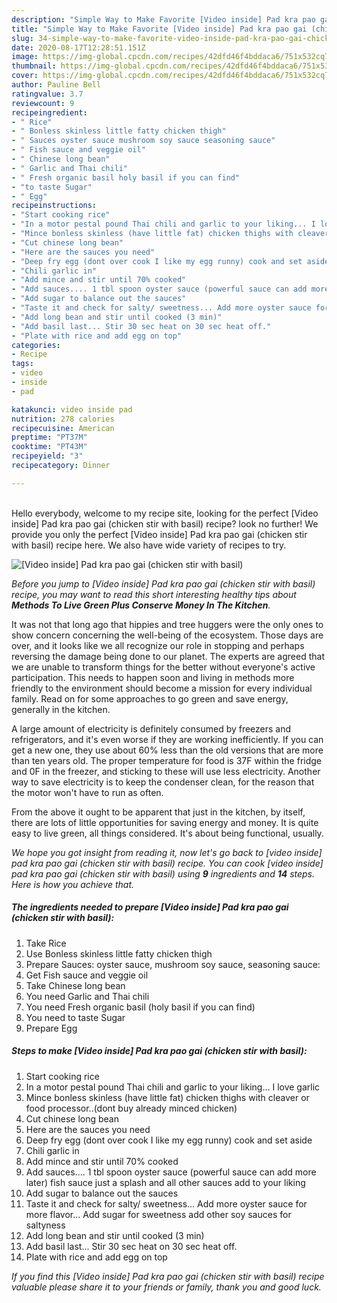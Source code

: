 ```yaml
---
description: "Simple Way to Make Favorite [Video inside] Pad kra pao gai (chicken stir with basil)"
title: "Simple Way to Make Favorite [Video inside] Pad kra pao gai (chicken stir with basil)"
slug: 34-simple-way-to-make-favorite-video-inside-pad-kra-pao-gai-chicken-stir-with-basil
date: 2020-08-17T12:28:51.151Z
image: https://img-global.cpcdn.com/recipes/42dfd46f4bddaca6/751x532cq70/video-inside-pad-kra-pao-gai-chicken-stir-with-basil-recipe-main-photo.jpg
thumbnail: https://img-global.cpcdn.com/recipes/42dfd46f4bddaca6/751x532cq70/video-inside-pad-kra-pao-gai-chicken-stir-with-basil-recipe-main-photo.jpg
cover: https://img-global.cpcdn.com/recipes/42dfd46f4bddaca6/751x532cq70/video-inside-pad-kra-pao-gai-chicken-stir-with-basil-recipe-main-photo.jpg
author: Pauline Bell
ratingvalue: 3.7
reviewcount: 9
recipeingredient:
- " Rice"
- " Bonless skinless little fatty chicken thigh"
- " Sauces oyster sauce mushroom soy sauce seasoning sauce"
- " Fish sauce and veggie oil"
- " Chinese long bean"
- " Garlic and Thai chili"
- " Fresh organic basil holy basil if you can find"
- "to taste Sugar"
- " Egg"
recipeinstructions:
- "Start cooking rice"
- "In a motor pestal pound Thai chili and garlic to your liking... I love garlic"
- "Mince bonless skinless (have little fat) chicken thighs with cleaver or food processor..(dont buy already minced chicken)"
- "Cut chinese long bean"
- "Here are the sauces you need"
- "Deep fry egg (dont over cook I like my egg runny) cook and set aside"
- "Chili garlic in"
- "Add mince and stir until 70% cooked"
- "Add sauces.... 1 tbl spoon oyster sauce (powerful sauce can add more later) fish sauce just a splash and all other sauces add to your liking"
- "Add sugar to balance out the sauces"
- "Taste it and check for salty/ sweetness... Add more oyster sauce for more flavor... Add sugar for sweetness add other soy sauces for saltyness"
- "Add long bean and stir until cooked (3 min)"
- "Add basil last... Stir 30 sec heat on 30 sec heat off."
- "Plate with rice and add egg on top"
categories:
- Recipe
tags:
- video
- inside
- pad

katakunci: video inside pad 
nutrition: 278 calories
recipecuisine: American
preptime: "PT37M"
cooktime: "PT43M"
recipeyield: "3"
recipecategory: Dinner

---
```

<br>
Hello everybody, welcome to my recipe site, looking for the perfect [Video inside] Pad kra pao gai (chicken stir with basil) recipe? look no further! We provide you only the perfect [Video inside] Pad kra pao gai (chicken stir with basil) recipe here. We also have wide variety of recipes to try.
<br>


![[Video inside] Pad kra pao gai (chicken stir with basil)](https://img-global.cpcdn.com/recipes/42dfd46f4bddaca6/751x532cq70/video-inside-pad-kra-pao-gai-chicken-stir-with-basil-recipe-main-photo.jpg)

<i>Before you jump to [Video inside] Pad kra pao gai (chicken stir with basil) recipe, you may want to read this short interesting healthy tips about 
<strong>Methods To Live Green Plus Conserve Money In The Kitchen</strong>.</i>
</br>

It was not that long ago that hippies and tree huggers were the only ones to show concern concerning the well-being of the ecosystem. Those days are over, and it looks like we all recognize our role in stopping and perhaps reversing the damage being done to our planet. The experts are agreed that we are unable to transform things for the better without everyone's active participation. This needs to happen soon and living in methods more friendly to the environment should become a mission for every individual family. Read on for some approaches to go green and save energy, generally in the kitchen.

A large amount of electricity is definitely consumed by freezers and refrigerators, and it's even worse if they are working inefficiently. If you can get a new one, they use about 60% less than the old versions that are more than ten years old. The proper temperature for food is 37F within the fridge and 0F in the freezer, and sticking to these will use less electricity. Another way to save electricity is to keep the condenser clean, for the reason that the motor won't have to run as often.

From the above it ought to be apparent that just in the kitchen, by itself, there are lots of little opportunities for saving energy and money. It is quite easy to live green, all things considered. It's about being functional, usually.


<i>We hope you got insight from reading it, now let's go back to [video inside] pad kra pao gai (chicken stir with basil) recipe. You can cook [video inside] pad kra pao gai (chicken stir with basil) using <strong>9</strong> ingredients and <strong>14</strong> steps. Here is how you achieve that.
</i>

##### The ingredients needed to prepare [Video inside] Pad kra pao gai (chicken stir with basil):

1. Take  Rice
1. Use  Bonless skinless little fatty chicken thigh
1. Prepare  Sauces: oyster sauce, mushroom soy sauce, seasoning sauce:
1. Get  Fish sauce and veggie oil
1. Take  Chinese long bean
1. You need  Garlic and Thai chili
1. You need  Fresh organic basil (holy basil if you can find)
1. You need to taste Sugar
1. Prepare  Egg


##### Steps to make [Video inside] Pad kra pao gai (chicken stir with basil):

1. Start cooking rice
1. In a motor pestal pound Thai chili and garlic to your liking... I love garlic
1. Mince bonless skinless (have little fat) chicken thighs with cleaver or food processor..(dont buy already minced chicken)
1. Cut chinese long bean
1. Here are the sauces you need
1. Deep fry egg (dont over cook I like my egg runny) cook and set aside
1. Chili garlic in
1. Add mince and stir until 70% cooked
1. Add sauces.... 1 tbl spoon oyster sauce (powerful sauce can add more later) fish sauce just a splash and all other sauces add to your liking
1. Add sugar to balance out the sauces
1. Taste it and check for salty/ sweetness... Add more oyster sauce for more flavor... Add sugar for sweetness add other soy sauces for saltyness
1. Add long bean and stir until cooked (3 min)
1. Add basil last... Stir 30 sec heat on 30 sec heat off.
1. Plate with rice and add egg on top


<i>If you find this [Video inside] Pad kra pao gai (chicken stir with basil) recipe valuable please share it to your friends or family, thank you and good luck.</i>
